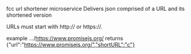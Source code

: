 fcc url shortener microservice
Delivers json comprised of a URL and its shortened version

URLs must start with http:// or https://.


example
  .../https://www.promisejs.org/
returns
  {"url":"https://www.promisejs.org/","shortURL":"c"}
